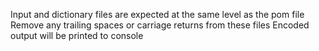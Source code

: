 Input and dictionary files are expected at the same level as the pom file
Remove any trailing spaces or carriage returns from these files
Encoded output will be printed to console
